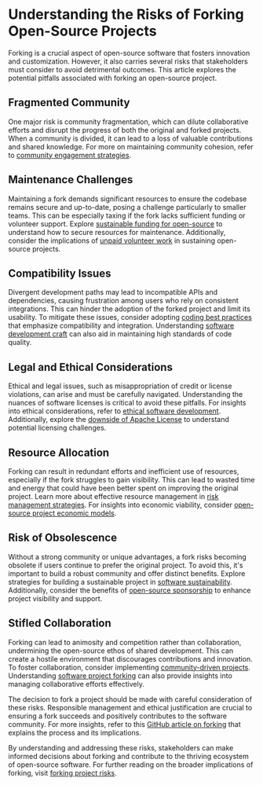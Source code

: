 # Understanding the Risks of Forking Open-Source Projects

Forking is a crucial aspect of open-source software that fosters innovation and customization. However, it also carries several risks that stakeholders must consider to avoid detrimental outcomes. This article explores the potential pitfalls associated with forking an open-source project.

## Fragmented Community

One major risk is community fragmentation, which can dilute collaborative efforts and disrupt the progress of both the original and forked projects. When a community is divided, it can lead to a loss of valuable contributions and shared knowledge. For more on maintaining community cohesion, refer to [community engagement strategies](https://www.license-token.com/wiki/community-engagement-strategies).

## Maintenance Challenges

Maintaining a fork demands significant resources to ensure the codebase remains secure and up-to-date, posing a challenge particularly to smaller teams. This can be especially taxing if the fork lacks sufficient funding or volunteer support. Explore [sustainable funding for open-source](https://www.license-token.com/wiki/sustainable-funding-open-source) to understand how to secure resources for maintenance. Additionally, consider the implications of [unpaid volunteer work](https://www.license-token.com/wiki/unpaid-volunteer-work) in sustaining open-source projects.

## Compatibility Issues

Divergent development paths may lead to incompatible APIs and dependencies, causing frustration among users who rely on consistent integrations. This can hinder the adoption of the forked project and limit its usability. To mitigate these issues, consider adopting [coding best practices](https://www.license-token.com/wiki/coding-best-practices) that emphasize compatibility and integration. Understanding [software development craft](https://www.license-token.com/wiki/software-development-craft) can also aid in maintaining high standards of code quality.

## Legal and Ethical Considerations

Ethical and legal issues, such as misappropriation of credit or license violations, can arise and must be carefully navigated. Understanding the nuances of software licenses is critical to avoid these pitfalls. For insights into ethical considerations, refer to [ethical software development](https://www.license-token.com/wiki/ethical-software-development). Additionally, explore the [downside of Apache License](https://www.license-token.com/wiki/the-downside-of-apache-license-and-why-i-never-would-use-it) to understand potential licensing challenges.

## Resource Allocation

Forking can result in redundant efforts and inefficient use of resources, especially if the fork struggles to gain visibility. This can lead to wasted time and energy that could have been better spent on improving the original project. Learn more about effective resource management in [risk management strategies](https://www.license-token.com/wiki/risk-management-strategies). For insights into economic viability, consider [open-source project economic models](https://www.license-token.com/wiki/open-source-project-economic-models).

## Risk of Obsolescence

Without a strong community or unique advantages, a fork risks becoming obsolete if users continue to prefer the original project. To avoid this, it's important to build a robust community and offer distinct benefits. Explore strategies for building a sustainable project in [software sustainability](https://www.license-token.com/wiki/software-sustainability). Additionally, consider the benefits of [open-source sponsorship](https://www.license-token.com/wiki/open-source-sponsorship) to enhance project visibility and support.

## Stifled Collaboration

Forking can lead to animosity and competition rather than collaboration, undermining the open-source ethos of shared development. This can create a hostile environment that discourages contributions and innovation. To foster collaboration, consider implementing [community-driven projects](https://www.license-token.com/wiki/community-driven-projects). Understanding [software project forking](https://www.license-token.com/wiki/software-project-forking) can also provide insights into managing collaborative efforts effectively.

The decision to fork a project should be made with careful consideration of these risks. Responsible management and ethical justification are crucial to ensuring a fork succeeds and positively contributes to the software community. For more insights, refer to this [GitHub article on forking](https://docs.github.com/en/get-started/quickstart/fork-a-repo) that explains the process and its implications.

By understanding and addressing these risks, stakeholders can make informed decisions about forking and contribute to the thriving ecosystem of open-source software. For further reading on the broader implications of forking, visit [forking project risks](https://www.license-token.com/wiki/forking-project-risks).